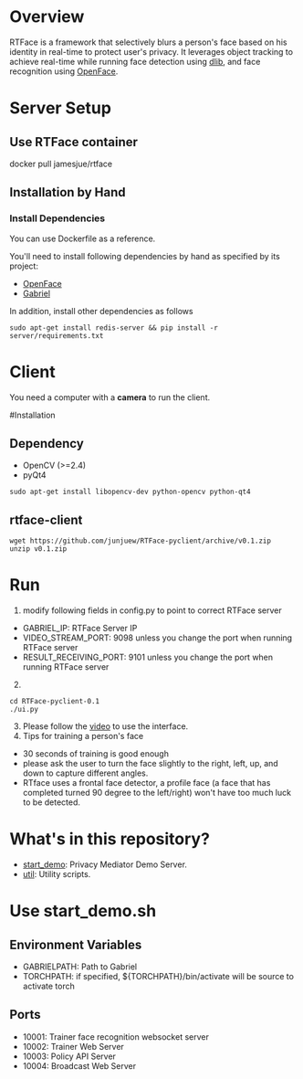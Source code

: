 # Overview
RTFace is a framework that selectively blurs a person's face based on his identity in real-time to protect user's privacy.
It leverages object tracking to achieve real-time while running face detection using [dlib](http://dlib.net), and face recognition using [OpenFace](https://cmusatyalab.github.io/openface).

# Server Setup
## Use RTFace container
docker pull jamesjue/rtface

## Installation by Hand

### Install Dependencies

You can use Dockerfile as a reference.

You'll need to install following dependencies by hand as specified by its project:

* [OpenFace](https://cmusatyalab.github.io/openface/setup)
* [Gabriel](https://github.com/cmusatyalab/gabriel)

In addition, install other dependencies as follows
```
sudo apt-get install redis-server && pip install -r server/requirements.txt
```

# Client
You need a computer with a **camera** to run the client.

#Installation
## Dependency
* OpenCV (>=2.4)
* pyQt4

```
sudo apt-get install libopencv-dev python-opencv python-qt4
```
## rtface-client
```
wget https://github.com/junjuew/RTFace-pyclient/archive/v0.1.zip
unzip v0.1.zip
```
# Run
1. modify following fields in config.py to point to correct RTFace server
  * GABRIEL_IP: RTFace Server IP
  * VIDEO_STREAM_PORT: 9098 unless you change the port when running RTFace server
  * RESULT_RECEIVING_PORT: 9101 unless you change the port when running RTFace server
2.
```
cd RTFace-pyclient-0.1
./ui.py
```
3. Please follow the [video](https://youtu.be/gQa8oScFS94) to use the interface.
4. Tips for training a person's face
  * 30 seconds of training is good enough
  * please ask the user to turn the face slightly to the right, left, up, and down to capture different angles.
  * RTface uses a frontal face detector, a profile face (a face that has completed turned 90 degree to the left/right) won't
  have too much luck to be detected.



# What's in this repository?
+ [start_demo](https://github.com/cmusatyalab/openface/tree/master/batch-represent): Privacy Mediator Demo Server.
+ [util](https://github.com/cmusatyalab/openface/tree/master/util): Utility scripts.


# Use start_demo.sh

## Environment Variables
   * GABRIELPATH: Path to Gabriel
   * TORCHPATH: if specified, ${TORCHPATH}/bin/activate will be source to activate torch

## Ports
   * 10001: Trainer face recognition websocket server
   * 10002: Trainer Web Server
   * 10003: Policy API Server
   * 10004: Broadcast Web Server
